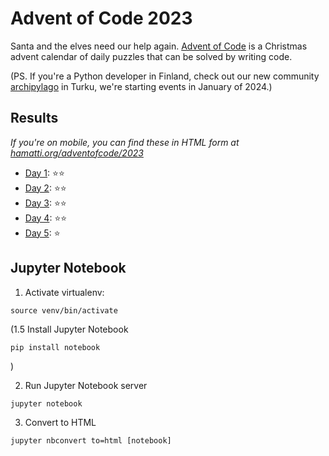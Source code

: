 # Advent of Code 2023

Santa and the elves need our help again. [Advent of Code](https://adventofcode.com/) is a Christmas advent calendar of daily puzzles that can be solved by writing code.

(PS. If you're a Python developer in Finland, check out our new community [archipylago](https://archipylago.dev) in Turku, we're starting events in January of 2024.)

## Results

_If you're on mobile, you can find these in HTML form at [hamatti.org/adventofcode/2023](https://hamatti.org/adventofcode/2023)_

- [Day 1](src/day_1.ipynb): ⭐️⭐️
- [Day 2](src/day_2.ipynb): ⭐️⭐️
- [Day 3](src/day_3.ipynb): ⭐️⭐️
- [Day 4](src/day_4.ipynb): ⭐️⭐️
- [Day 5](src/day_5.ipynb): ⭐️

## Jupyter Notebook

1. Activate virtualenv:

```
source venv/bin/activate
```

(1.5 Install Jupyter Notebook

```
pip install notebook
```

)

2. Run Jupyter Notebook server

```
jupyter notebook
```

3. Convert to HTML

```
jupyter nbconvert to=html [notebook]
```

